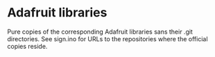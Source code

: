 # Adafruit libraries
Pure copies of the corresponding Adafruit libraries sans their .git directories.
See sign.ino for URLs to the repositories where the official copies reside.
